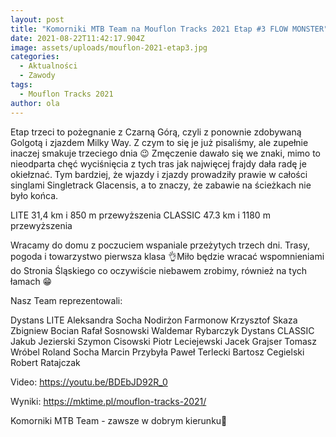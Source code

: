 ```yaml
---
layout: post
title: "Komorniki MTB Team na Mouflon Tracks 2021 Etap #3 FLOW MONSTER"
date: 2021-08-22T11:42:17.904Z
image: assets/uploads/mouflon-2021-etap3.jpg
categories:
  - Aktualności
  - Zawody
tags:
  - Mouflon Tracks 2021
author: ola
---
```

Etap trzeci to pożegnanie z Czarną Górą, czyli z ponownie zdobywaną Golgotą i zjazdem Milky Way. Z czym to się je już pisaliśmy, ale zupełnie inaczej smakuje trzeciego dnia 😉 Zmęczenie dawało się we znaki, mimo to nieodparta chęć wyciśnięcia z tych tras jak najwięcej frajdy dała radę je okiełznać. Tym bardziej, że wjazdy i zjazdy prowadziły prawie w całości singlami Singletrack Glacensis, a to znaczy, że zabawie na ścieżkach nie było końca.

<!--more-->

LITE 31,4 km i 850 m przewyższenia
CLASSIC 47.3 km i 1180 m przewyższenia

Wracamy do domu z poczuciem wspaniale przeżytych trzech dni. Trasy, pogoda i towarzystwo pierwsza klasa 👌Miło będzie wracać wspomnieniami do Stronia Śląskiego co oczywiście niebawem zrobimy, również na tych łamach 😁

Nasz Team reprezentowali:

Dystans LITE
Aleksandra Socha 
Nodirżon Farmonow
Krzysztof Skaza 
Zbigniew Bocian 
Rafał Sosnowski
Waldemar Rybarczyk 
Dystans CLASSIC 
Jakub Jezierski 
Szymon Cisowski
Piotr Leciejewski
Jacek Grajser 
Tomasz Wróbel 
Roland Socha 
Marcin Przybyła 
Paweł Terlecki 
Bartosz Cegielski 
Robert Ratajczak  

Video:
<https://youtu.be/BDEbJD92R_0>

Wyniki:
<https://mktime.pl/mouflon-tracks-2021/>

Komorniki MTB Team - zawsze w dobrym kierunku🙂
